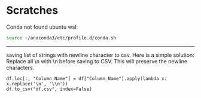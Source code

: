 # Scratches


Conda not found ubuntu wsl: 
``` bash
source ~/anaconda3/etc/profile.d/conda.sh
```
---
 saving list of strings with newline character to csv. Here is a simple solution: Replace all \n with \\n before saving to CSV. This will preserve the newline characters.
```
df.loc[:, "Column_Name"] = df["Column_Name"].apply(lambda x: x.replace('\n', '\\n'))
df.to_csv("df.csv", index=False)
```
